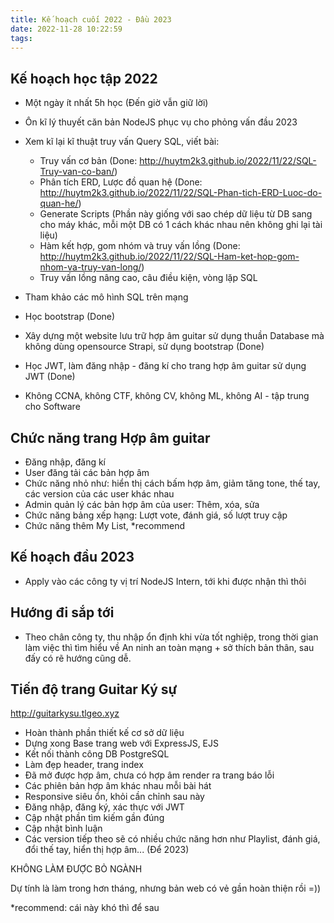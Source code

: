 ```yaml
---
title: Kế hoạch cuối 2022 - Đầu 2023
date: 2022-11-28 10:22:59
tags:
---
```


## Kế hoạch học tập 2022

- Một ngày ít nhất 5h học (Đến giờ vẫn giữ lời)
- Ôn kĩ lý thuyết căn bản NodeJS phục vụ cho phỏng vấn đầu 2023
- Xem kĩ lại kĩ thuật truy vấn Query SQL, viết bài:
    - Truy vấn cơ bản (Done: http://huytm2k3.github.io/2022/11/22/SQL-Truy-van-co-ban/)
    - Phân tích ERD, Lược đồ quan hệ (Done: http://huytm2k3.github.io/2022/11/22/SQL-Phan-tich-ERD-Luoc-do-quan-he/)
    - Generate Scripts (Phần này giống với sao chép dữ liệu từ DB sang cho máy khác, mỗi một DB có 1 cách khác nhau nên không ghi lại tài liệu)
    - Hàm kết hợp, gom nhóm và truy vấn lồng (Done: http://huytm2k3.github.io/2022/11/22/SQL-Ham-ket-hop-gom-nhom-va-truy-van-long/)
    - Truy vấn lồng nâng cao, câu điều kiện, vòng lặp SQL

- Tham khảo các mô hình SQL trên mạng
- Học bootstrap (Done)
- Xây dựng một website lưu trữ hợp âm guitar sử dụng thuần Database mà không dùng opensource Strapi, sử dụng bootstrap (Done)
- Học JWT, làm đăng nhập - đăng kí cho trang hợp âm guitar sử dụng JWT (Done)
- Không CCNA, không CTF, không CV, không ML, không AI - tập trung cho Software

## Chức năng trang Hợp âm guitar

- Đăng nhập, đăng kí
- User đăng tải các bản hợp âm
- Chức năng nhỏ như: hiển thị cách bấm hợp âm, giảm tăng tone, thế tay, các version của các user khác nhau
- Admin quản lý các bản hợp âm của user: Thêm, xóa, sửa
- Chức năng bảng xếp hạng: Lượt vote, đánh giá, số lượt truy cập
- Chức năng thêm My List, *recommend

## Kế hoạch đầu 2023

- Apply vào các công ty vị trí NodeJS Intern, tới khi được nhận thì thôi

## Hướng đi sắp tới

- Theo chân công ty, thu nhập ổn định khi vừa tốt nghiệp, trong thời gian làm việc thì tìm hiểu về An ninh an toàn mạng + sở thích bản thân, sau đấy có rẽ hướng cũng dễ.

## Tiến độ trang Guitar Ký sự

http://guitarkysu.tlgeo.xyz

- Hoàn thành phần thiết kế cơ sở dữ liệu
- Dựng xong Base trang web với ExpressJS, EJS
- Kết nối thành công DB PostgreSQL
- Làm đẹp header, trang index
- Đã mở được hợp âm, chưa có hợp âm render ra trang báo lỗi
- Các phiên bản hợp âm khác nhau mỗi bài hát
- Responsive siêu ổn, khỏi cần chỉnh sau này
- Đăng nhập, đăng ký, xác thực với JWT
- Cập nhật phần tìm kiếm gần đúng
- Cập nhật bình luận
- Các version tiếp theo sẽ có nhiều chức năng hơn như Playlist, đánh giá, đổi thế tay, hiển thị hợp âm... (Để 2023)


KHÔNG LÀM ĐƯỢC BỎ NGÀNH

Dự tính là làm trong hơn tháng, nhưng bản web có vẻ gần hoàn thiện rồi =))

*recommend: cái này khó thì để sau

